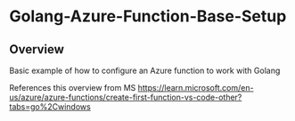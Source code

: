 # Golang-Azure-Function-Base-Setup

## Overview

Basic example of how to configure an Azure function to work with Golang

References this overview from MS
https://learn.microsoft.com/en-us/azure/azure-functions/create-first-function-vs-code-other?tabs=go%2Cwindows
